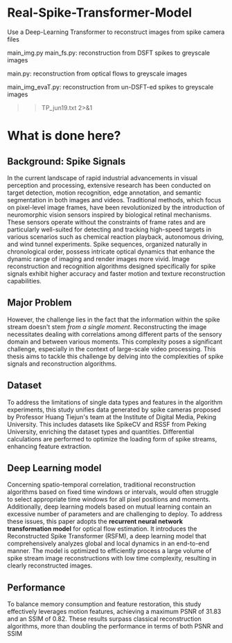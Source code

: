 # Real-Spike-Transformer-Model
Use a Deep-Learning Transformer to reconstruct images from spike camera files


main_img.py main_fs.py: reconstruction from DSFT spikes to greyscale images

main.py: reconstruction from optical flows to greyscale images

 
main_img_evaT.py: reconstruction from un-DSFT-ed spikes to greyscale images


>> TP_jun19.txt 2>&1

# What is done here?
## Background: Spike Signals
In the current landscape of rapid industrial advancements in visual perception and processing,
extensive research has been conducted on target detection, motion recognition, edge annotation, and semantic segmentation in both images and videos.
 Traditional methods, which focus on pixel-level image frames, have been revolutionized by the introduction of neuromorphic vision sensors inspired by biological retinal mechanisms. These sensors operate without the constraints of frame rates and are particularly well-suited for detecting and tracking high-speed targets in various scenarios such as chemical reaction playback, autonomous driving, and wind tunnel experiments. Spike sequences, organized naturally in chronological order, possess intricate optical dynamics that enhance the dynamic range of imaging and render images more vivid. Image reconstruction and recognition algorithms designed specifically for spike signals exhibit higher accuracy and faster motion and texture reconstruction capabilities.
## Major Problem
However, the challenge lies in the fact that the information within the spike stream doesn't stem *from a single moment*. Reconstructing the image necessitates dealing with correlations among different parts of the sensory domain and between various moments. This complexity poses a significant challenge, especially in the context of large-scale video processing. This thesis aims to tackle this challenge by delving into the complexities of spike signals and reconstruction algorithms.
## Dataset
To address the limitations of single data types and features in the algorithm experiments, this study unifies data generated by spike cameras proposed by Professor Huang Tiejun's team at the Institute of Digital Media, Peking University. This includes datasets like SpikeCV and RSSF from Peking University, enriching the dataset types and quantities. Differential calculations are performed to optimize the loading form of spike streams, enhancing feature extraction.
## Deep Learning model
Concerning spatio-temporal correlation, traditional reconstruction algorithms based on fixed time windows or intervals, would often struggle to select appropriate time windows for all pixel positions and moments. Additionally, deep learning models based on mutual learning contain an excessive number of parameters and are challenging to deploy. To address these issues, this paper adopts the **recurrent neural network transformation model** for optical flow estimation. It introduces the Reconstructed Spike Transformer (RSFM), a deep learning model that comprehensively analyzes global and local dynamics in an end-to-end manner. The model is optimized to efficiently process a large volume of spike stream image reconstructions with low time complexity, resulting in clearly reconstructed images.
## Performance
To balance memory consumption and feature restoration, this study effectively leverages motion features, achieving a maximum PSNR of 31.83 and an SSIM of 0.82. These results surpass classical reconstruction algorithms, more than doubling the performance in terms of both PSNR and SSIM

